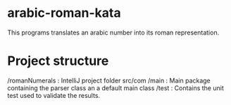 # arabic-roman-kata

This programs translates an arabic number into its roman representation.

# Project structure

/romanNumerals : IntelliJ project folder
	src/com
			/main : Main package containing the parser class an a default main class
			/test : Contains the unit test used to validate the results.